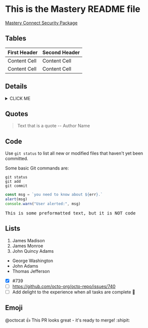# This is the Mastery README file

[Mastery Connect Security Package](https://inst.bid/mastery/connect/dl)

## Tables

| First Header  | Second Header |
| ------------- | ------------- |
| Content Cell  | Content Cell  |
| Content Cell  | Content Cell  |

## Details

<details><summary>CLICK ME</summary>
<p>

#### We can hide anything

Hello world!

</p>
</details>

## Quotes

> Text that is a quote -- Author Name

## Code

Use `git status` to list all new or modified files that haven't yet been committed.

Some basic Git commands are:
```
git status
git add
git commit
```

```javascript
const msg = `you need to know about ${err}.`
alert(msg)
console.warn("User alerted:", msg)
```

<pre>This is some preformatted text, but it is NOT code</pre>

## Lists

1. James Madison
2. James Monroe
3. John Quincy Adams

* George Washington
* John Adams
* Thomas Jefferson

- [x] #739
- [ ] https://github.com/octo-org/octo-repo/issues/740
- [ ] Add delight to the experience when all tasks are complete :tada:

## Emoji
@octocat :+1: This PR looks great - it's ready to merge! :shipit:
